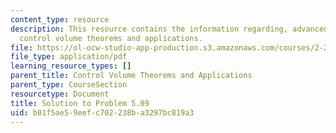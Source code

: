 ```yaml
---
content_type: resource
description: This resource contains the information regarding, advanced fluid mechanics,
  control volume theorems and applications.
file: https://ol-ocw-studio-app-production.s3.amazonaws.com/courses/2-25-advanced-fluid-mechanics-fall-2013/b01f5ae59eefc702238ba3297bc819a3_MIT2_25F13_Shapi5.09_Solut.pdf
file_type: application/pdf
learning_resource_types: []
parent_title: Control Volume Theorems and Applications
parent_type: CourseSection
resourcetype: Document
title: Solution to Problem 5.09
uid: b01f5ae5-9eef-c702-238b-a3297bc819a3
---
```

